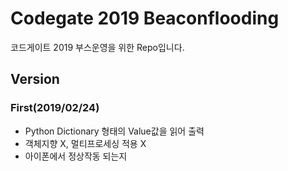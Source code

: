 # Codegate 2019 Beaconflooding

코드게이트 2019 부스운영을 위한 Repo입니다.

## Version

### First(2019/02/24)
* Python Dictionary 형태의 Value값을 읽어 출력
* 객체지향 X, 멀티프로세싱 적용 X
* 아이폰에서 정상작동 되는지 
